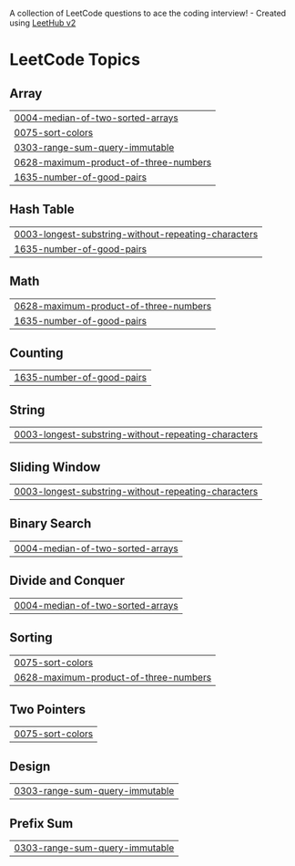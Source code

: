 A collection of LeetCode questions to ace the coding interview! - Created using [LeetHub v2](https://github.com/arunbhardwaj/LeetHub-2.0)
<!---LeetCode Topics Start-->
# LeetCode Topics
## Array
|  |
| ------- |
| [0004-median-of-two-sorted-arrays](https://github.com/Ankush-Matre/LeetCode-Questions/tree/master/0004-median-of-two-sorted-arrays) |
| [0075-sort-colors](https://github.com/Ankush-Matre/LeetCode-Questions/tree/master/0075-sort-colors) |
| [0303-range-sum-query-immutable](https://github.com/Ankush-Matre/LeetCode-Questions/tree/master/0303-range-sum-query-immutable) |
| [0628-maximum-product-of-three-numbers](https://github.com/Ankush-Matre/LeetCode-Questions/tree/master/0628-maximum-product-of-three-numbers) |
| [1635-number-of-good-pairs](https://github.com/Ankush-Matre/LeetCode-Questions/tree/master/1635-number-of-good-pairs) |
## Hash Table
|  |
| ------- |
| [0003-longest-substring-without-repeating-characters](https://github.com/Ankush-Matre/LeetCode-Questions/tree/master/0003-longest-substring-without-repeating-characters) |
| [1635-number-of-good-pairs](https://github.com/Ankush-Matre/LeetCode-Questions/tree/master/1635-number-of-good-pairs) |
## Math
|  |
| ------- |
| [0628-maximum-product-of-three-numbers](https://github.com/Ankush-Matre/LeetCode-Questions/tree/master/0628-maximum-product-of-three-numbers) |
| [1635-number-of-good-pairs](https://github.com/Ankush-Matre/LeetCode-Questions/tree/master/1635-number-of-good-pairs) |
## Counting
|  |
| ------- |
| [1635-number-of-good-pairs](https://github.com/Ankush-Matre/LeetCode-Questions/tree/master/1635-number-of-good-pairs) |
## String
|  |
| ------- |
| [0003-longest-substring-without-repeating-characters](https://github.com/Ankush-Matre/LeetCode-Questions/tree/master/0003-longest-substring-without-repeating-characters) |
## Sliding Window
|  |
| ------- |
| [0003-longest-substring-without-repeating-characters](https://github.com/Ankush-Matre/LeetCode-Questions/tree/master/0003-longest-substring-without-repeating-characters) |
## Binary Search
|  |
| ------- |
| [0004-median-of-two-sorted-arrays](https://github.com/Ankush-Matre/LeetCode-Questions/tree/master/0004-median-of-two-sorted-arrays) |
## Divide and Conquer
|  |
| ------- |
| [0004-median-of-two-sorted-arrays](https://github.com/Ankush-Matre/LeetCode-Questions/tree/master/0004-median-of-two-sorted-arrays) |
## Sorting
|  |
| ------- |
| [0075-sort-colors](https://github.com/Ankush-Matre/LeetCode-Questions/tree/master/0075-sort-colors) |
| [0628-maximum-product-of-three-numbers](https://github.com/Ankush-Matre/LeetCode-Questions/tree/master/0628-maximum-product-of-three-numbers) |
## Two Pointers
|  |
| ------- |
| [0075-sort-colors](https://github.com/Ankush-Matre/LeetCode-Questions/tree/master/0075-sort-colors) |
## Design
|  |
| ------- |
| [0303-range-sum-query-immutable](https://github.com/Ankush-Matre/LeetCode-Questions/tree/master/0303-range-sum-query-immutable) |
## Prefix Sum
|  |
| ------- |
| [0303-range-sum-query-immutable](https://github.com/Ankush-Matre/LeetCode-Questions/tree/master/0303-range-sum-query-immutable) |
<!---LeetCode Topics End-->
